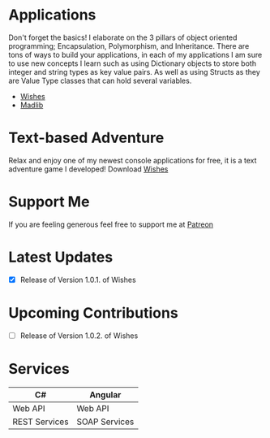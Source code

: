 # Applications
Don't forget the basics! I elaborate on the 3 pillars of object oriented programming; Encapsulation, Polymorphism, and Inheritance.
There are tons of ways to build your applications, in each of my applications I am sure to use new concepts I learn such as using Dictionary objects to store both integer and string types as key value pairs. As well as using Structs as they are Value Type classes that can hold several variables.

* [Wishes](https://github.com/martinfitzjerl/Applications)
* [Madlib](https://github.com/martinfitzjerl/Applications)

# Text-based Adventure
Relax and enjoy one of my newest console applications for free, it is a text adventure game I developed! Download [Wishes](https://github.com/martinfitzjerl/Applications)

# Support Me
If you are feeling generous feel free to support me at [Patreon](https://www.patreon.com/DevelopingSam)

# Latest Updates
- [x] Release of Version 1.0.1. of Wishes

# Upcoming Contributions
- [ ] Release of Version 1.0.2. of Wishes


# Services
C# | Angular
-------------|--------------
Web API | Web API
REST Services | SOAP Services

 
